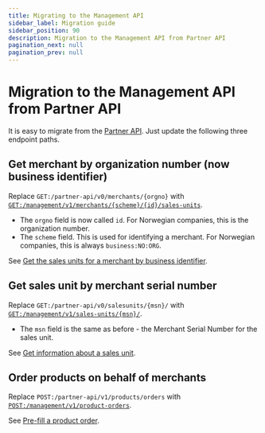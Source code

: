 ```yaml
---
title: Migrating to the Management API
sidebar_label: Migration guide
sidebar_position: 90
description: Migration to the Management API from Partner API
pagination_next: null
pagination_prev: null
---
```


# Migration to the Management API from Partner API

It is easy to migrate from the [Partner API](https://developer.vippsmobilepay.com/docs/APIs/partner-api/).
Just update the following three endpoint paths.

## Get merchant by organization number (now business identifier)

Replace `GET:/partner-api/v0/merchants/{orgno}` with
[`GET:/management/v1/merchants/{scheme}/{id}/sales-units`](https://developer.vippsmobilepay.com/api/management/#tag/Merchants/operation/getMerchantSalesUnits).

* The `orgno` field is now called `id`. For Norwegian companies, this is the organization number.
* The `scheme` field. This is used for identifying a merchant. For Norwegian companies, this is always `business:NO:ORG`.

See [Get the sales units for a merchant by business identifier](https://developer.vippsmobilepay.com/docs/APIs/management-api/management-api-guide/#get-the-sales-units-for-a-merchant-by-business-identifier).

## Get sales unit by merchant serial number

Replace `GET:/partner-api/v0/salesunits/{msn}/` with
[`GET:/management/v1/sales-units/{msn}/`](https://developer.vippsmobilepay.com/api/management/#tag/Sales-units/operation/getMsn).

* The `msn` field is the same as before - the Merchant Serial Number for the sales unit.

See [Get information about a sales unit](https://developer.vippsmobilepay.com/docs/APIs/management-api/management-api-guide/#get-information-about-a-sales-unit).

## Order products on behalf of merchants

Replace `POST:/partner-api/v1/products/orders` with
[`POST:/management/v1/product-orders`](https://developer.vippsmobilepay.com/api/management/#tag/Product-orders).

 See [Pre-fill a product order](https://developer.vippsmobilepay.com/docs/APIs/management-api/management-api-guide/#pre-fill-a-product-order).
